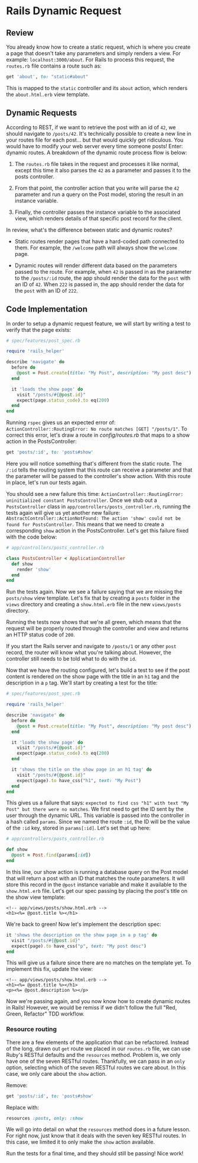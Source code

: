 # Rails Dynamic Request

## Review

You already know how to create a static request, which is where you create a
page that doesn't take any parameters and simply renders a view. For example:
`localhost:3000/about`. For Rails to process this request, the `routes.rb` file
contains a route such as:

```ruby
get 'about', to: "static#about"
```

This is mapped to the `static` controller and its `about` action, which renders
the `about.html.erb` view template.

## Dynamic Requests

According to REST, if we want to retrieve the post with an id of `42`, we should
navigate to `/posts/42`. It's technically possible to create a new line in your
routes file for each post... but that would quickly get ridiculous. You would
have to modify your web server every time someone posts! Enter: dynamic routes.
A breakdown of the dynamic route process flow is below:

1.  The `routes.rb` file takes in the request and processes it like normal,
    except this time it also parses the `42` as a parameter and passes it to the
    posts controller.

2.  From that point, the controller action that you write will parse the `42`
    parameter and run a query on the Post model, storing the result in an instance
    variable.

3.  Finally, the controller passes the instance variable to the associated view,
    which renders details of that specific post record for the client.

In review, what's the difference between static and dynamic routes?

- Static routes render pages that have a hard-coded path connected to them. For
  example, the `/welcome` path will always show the `welcome` page.

- Dynamic routes will render different data based on the parameters passed to the
  route. For example, when `42` is passed in as the parameter to the `/posts/:id`
  route, the app should render the data for the `post` with an ID of `42`. When
  `222` is passed in, the app should render the data for the `post` with an ID of
  `222`.

## Code Implementation

In order to setup a dynamic request feature, we will start by writing a test to
verify that the page exists:

```ruby
# spec/features/post_spec.rb

require 'rails_helper'

describe 'navigate' do
  before do
    @post = Post.create(title: "My Post", description: "My post desc")
  end

  it 'loads the show page' do
    visit "/posts/#{@post.id}"
    expect(page.status_code).to eq(200)
  end
end
```

Running `rspec` gives us an expected error of: `ActionController::RoutingError: No route matches [GET] "/posts/1"`. To correct this error, let's draw a route in
_config/routes.rb_ that maps to a show action in the PostsController:

```ruby
get 'posts/:id', to: 'posts#show'
```

Here you will notice something that's different from the static route. The
`/:id` tells the routing system that this route can receive a parameter and that
the parameter will be passed to the controller's show action. With this route in
place, let's run our tests again.

You should see a new failure this time: `ActionController::RoutingError: uninitialized constant PostsController`. Once we stub out a `PostsController`
class in `app/controllers/posts_controller.rb`, running the tests again will
give us yet another new failure: `AbstractController::ActionNotFound: The action 'show' could not be found for PostsController`. This means that we need to
create a corresponding `show` action in the PostsController. Let's get this
failure fixed with the code below:

```ruby
# app/controllers/posts_controller.rb

class PostsController < ApplicationController
  def show
    render 'show'
  end
end
```

Run the tests again. Now we see a failure saying that we are missing the
`posts/show` view template. Let's fix that by creating a `posts` folder in the
`views` directory and creating a `show.html.erb` file in the new `views/posts`
directory.

Running the tests now shows that we're all green, which means that the request
will be properly routed through the controller and view and returns an HTTP
status code of `200`.

If you start the Rails server and navigate to `/posts/1` or any other `post`
record, the router will know what you're talking about. However, the controller
still needs to be told what to do with the `id`.

Now that we have the routing configured, let's build a test to see if the post
content is rendered on the show page with the title in an `h1` tag and the
description in a `p` tag. We'll start by creating a test for the title:

```ruby
# spec/features/post_spec.rb

require 'rails_helper'

describe 'navigate' do
  before do
    @post = Post.create(title: "My Post", description: "My post desc")
  end

  it 'loads the show page' do
    visit "/posts/#{@post.id}"
    expect(page.status_code).to eq(200)
  end

  it 'shows the title on the show page in an h1 tag' do
    visit "/posts/#{@post.id}"
    expect(page).to have_css("h1", text: "My Post")
  end
end
```

This gives us a failure that says: `expected to find css "h1" with text "My Post" but there were no matches`. We first need to get the ID sent by the user
through the dynamic URL. This variable is passed into the controller in a hash
called `params`. Since we named the route `:id`, the ID will be the value of the
`:id` key, stored in `params[:id]`. Let's set that up here:

```ruby
# app/controllers/posts_controller.rb

def show
  @post = Post.find(params[:id])
end
```

In this line, our show action is running a database query on the Post model that
will return a post with an ID that matches the route parameters. It will store
this record in the `@post` instance variable and make it available to the
`show.html.erb` file. Let's get our spec passing by placing the post's title on
the show view template:

```erb
<!-- app/views/posts/show.html.erb -->
<h1><%= @post.title %></h1>
```

We're back to green! Now let's implement the description spec:

```ruby
it 'shows the description on the show page in a p tag' do
  visit "/posts/#{@post.id}"
  expect(page).to have_css("p", text: "My post desc")
end
```

This will give us a failure since there are no matches on the template yet. To
implement this fix, update the view:

```erb
<!-- app/views/posts/show.html.erb -->
<h1><%= @post.title %></h1>
<p><%= @post.description %></p>
```

Now we're passing again, and you now know how to create dynamic routes in Rails!
However, we would be remiss if we didn't follow the full "Red, Green, Refactor"
TDD workflow.

### Resource routing

There are a few elements of the application that can be refactored. Instead of
the long, drawn out `get` route we placed in our `routes.rb` file, we can use
Ruby's RESTful defaults and the `resources` method. Problem is, we only have one
of the seven RESTful routes. Thankfully, we can pass in an `only` option,
selecting which of the seven RESTful routes we care about. In this case, we only
care about the `show` action.

Remove:

```ruby
get 'posts/:id', to: 'posts#show'
```

Replace with:

```ruby
resources :posts, only: :show
```

We will go into detail on what the `resources` method does in a future lesson.
For right now, just know that it deals with the seven key RESTful routes. In
this case, we limited it to only make the `show` action available.

Run the tests for a final time, and they should still be passing! Nice work!

